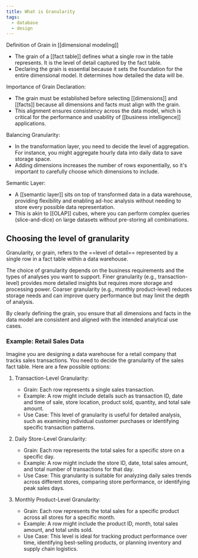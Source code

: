 ```yaml
---
title: What is Granularity
tags:
  - database
  - design
---
```

Definition of Grain in [[dimensional modeling]]
   - The grain of a [[fact table]] defines what a single row in the table represents. It is the level of detail captured by the fact table.
   - Declaring the grain is essential because it sets the foundation for the entire dimensional model. It determines how detailed the data will be.

Importance of Grain Declaration:
   - The grain must be established before selecting [[dimensions]] and [[facts]] because all dimensions and facts must align with the grain.
   - This alignment ensures consistency across the data model, which is critical for the performance and usability of [[business intelligence]] applications.

Balancing Granularity:
   - In the transformation layer, you need to decide the level of aggregation. For instance, you might aggregate hourly data into daily data to save storage space.
   - Adding dimensions increases the number of rows exponentially, so it's important to carefully choose which dimensions to include.

Semantic Layer:
   - A [[semantic layer]] sits on top of transformed data in a data warehouse, providing flexibility and enabling ad-hoc analysis without needing to store every possible data representation.
   - This is akin to [[OLAP]] cubes, where you can perform complex queries (slice-and-dice) on large datasets without pre-storing all combinations.

## Choosing the level of granularity

Granularity, or grain, refers to the ==level of detail== represented by a single row in a fact table within a data warehouse. 

The choice of granularity depends on the business requirements and the types of analyses you want to support. Finer granularity (e.g., transaction-level) provides more detailed insights but requires more storage and processing power. Coarser granularity (e.g., monthly product-level) reduces storage needs and can improve query performance but may limit the depth of analysis.

By clearly defining the grain, you ensure that all dimensions and facts in the data model are consistent and aligned with the intended analytical use cases.

### Example: Retail Sales Data

Imagine you are designing a data warehouse for a retail company that tracks sales transactions. You need to decide the granularity of the sales fact table. Here are a few possible options:

1. Transaction-Level Granularity:
   - Grain: Each row represents a single sales transaction.
   - Example: A row might include details such as transaction ID, date and time of sale, store location, product sold, quantity, and total sale amount.
   - Use Case: This level of granularity is useful for detailed analysis, such as examining individual customer purchases or identifying specific transaction patterns.

2. Daily Store-Level Granularity:
   - Grain: Each row represents the total sales for a specific store on a specific day.
   - Example: A row might include the store ID, date, total sales amount, and total number of transactions for that day.
   - Use Case: This granularity is suitable for analyzing daily sales trends across different stores, comparing store performance, or identifying peak sales days.

3. Monthly Product-Level Granularity:
   - Grain: Each row represents the total sales for a specific product across all stores for a specific month.
   - Example: A row might include the product ID, month, total sales amount, and total units sold.
   - Use Case: This level is ideal for tracking product performance over time, identifying best-selling products, or planning inventory and supply chain logistics.


